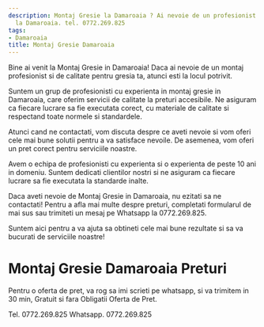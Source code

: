 ```yaml
---
description: Montaj Gresie la Damaroaia ? Ai nevoie de un profesionist in Montaj Gresie
  la Damaroaia. tel. 0772.269.825
tags:
- Damaroaia
title: Montaj Gresie Damaroaia
---
```



Bine ai venit la Montaj Gresie in Damaroaia! Daca ai nevoie de un montaj profesionist si de calitate pentru gresia ta, atunci esti la locul potrivit. 

Suntem un grup de profesionisti cu experienta in montaj gresie in Damaroaia, care oferim servicii de calitate la preturi accesibile. Ne asiguram ca fiecare lucrare sa fie executata corect, cu materiale de calitate si respectand toate normele si standardele.

Atunci cand ne contactati, vom discuta despre ce aveti nevoie si vom oferi cele mai bune solutii pentru a va satisface nevoile. De asemenea, vom oferi un pret corect pentru serviciile noastre. 

Avem o echipa de profesionisti cu experienta si o experienta de peste 10 ani in domeniu. Suntem dedicati clientilor nostri si ne asiguram ca fiecare lucrare sa fie executata la standarde inalte.

Daca aveti nevoie de Montaj Gresie in Damaroaia, nu ezitati sa ne contactati! Pentru a afla mai multe despre preturi, completati formularul de mai sus sau trimiteti un mesaj pe Whatsapp la 0772.269.825. 

Suntem aici pentru a va ajuta sa obtineti cele mai bune rezultate si sa va bucurati de serviciile noastre!

# Montaj Gresie Damaroaia Preturi
Pentru o oferta de pret, va rog sa imi scrieti pe whatsapp, si va trimitem in 30 min, Gratuit si fara Obligatii Oferta de Pret.

Tel. 0772.269.825
Whatsapp. 0772.269.825